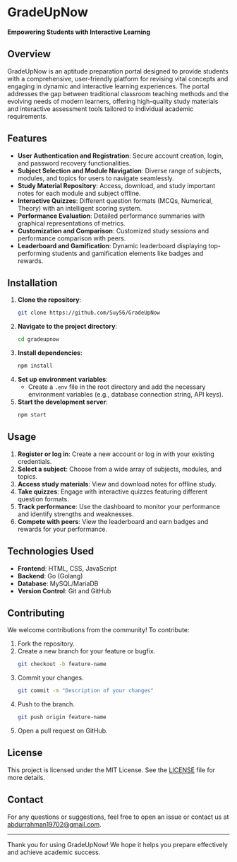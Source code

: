 # GradeUpNow

**Empowering Students with Interactive Learning**

## Overview

GradeUpNow is an aptitude preparation portal designed to provide students with a comprehensive, user-friendly platform for revising vital concepts and engaging in dynamic and interactive learning experiences. The portal addresses the gap between traditional classroom teaching methods and the evolving needs of modern learners, offering high-quality study materials and interactive assessment tools tailored to individual academic requirements.

## Features

- **User Authentication and Registration**: Secure account creation, login, and password recovery functionalities.
- **Subject Selection and Module Navigation**: Diverse range of subjects, modules, and topics for users to navigate seamlessly.
- **Study Material Repository**: Access, download, and study important notes for each module and subject offline.
- **Interactive Quizzes**: Different question formats (MCQs, Numerical, Theory) with an intelligent scoring system.
- **Performance Evaluation**: Detailed performance summaries with graphical representations of metrics.
- **Customization and Comparison**: Customized study sessions and performance comparison with peers.
- **Leaderboard and Gamification**: Dynamic leaderboard displaying top-performing students and gamification elements like badges and rewards.

## Installation

1. **Clone the repository**:
    ```bash
    git clone https://github.com/Suy56/GradeUpNow
    ```
2. **Navigate to the project directory**:
    ```bash
    cd gradeupnow
    ```
3. **Install dependencies**:
    ```bash
    npm install
    ```
4. **Set up environment variables**:
    - Create a `.env` file in the root directory and add the necessary environment variables (e.g., database connection string, API keys).
5. **Start the development server**:
    ```bash
    npm start
    ```

## Usage

1. **Register or log in**: Create a new account or log in with your existing credentials.
2. **Select a subject**: Choose from a wide array of subjects, modules, and topics.
3. **Access study materials**: View and download notes for offline study.
4. **Take quizzes**: Engage with interactive quizzes featuring different question formats.
5. **Track performance**: Use the dashboard to monitor your performance and identify strengths and weaknesses.
6. **Compete with peers**: View the leaderboard and earn badges and rewards for your performance.

## Technologies Used

- **Frontend**: HTML, CSS, JavaScript
- **Backend**: Go (Golang)
- **Database**: MySQL/MariaDB
- **Version Control**: Git and GitHub

## Contributing

We welcome contributions from the community! To contribute:

1. Fork the repository.
2. Create a new branch for your feature or bugfix.
    ```bash
    git checkout -b feature-name
    ```
3. Commit your changes.
    ```bash
    git commit -m "Description of your changes"
    ```
4. Push to the branch.
    ```bash
    git push origin feature-name
    ```
5. Open a pull request on GitHub.

## License

This project is licensed under the MIT License. See the [LICENSE](LICENSE) file for more details.

## Contact

For any questions or suggestions, feel free to open an issue or contact us at abdurrahman19702@gmail.com.

---

Thank you for using GradeUpNow! We hope it helps you prepare effectively and achieve academic success.
